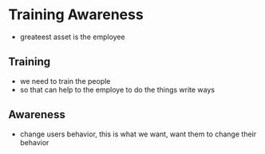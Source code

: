 

# Training Awareness
- greateest asset is the employee

## Training
- we need to train the people
- so that can help to the employe to do the things write ways

## Awareness
- change users behavior, this is what we want, want them to change their behavior 